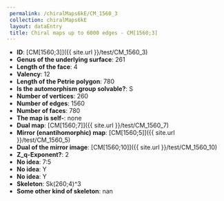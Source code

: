 ```yaml
--- 
 permalink: /chiralMaps6kE/CM_1560_3 
 collection: chiralMaps6kE
 layout: dataEntry
 title: Chiral maps up to 6000 edges - CM[1560;3]
---
```


- **ID**: [CM[1560;3]]({{ site.url }}/test/CM_1560_3)
- **Genus of the underlying surface**: 261
- **Length of the face**: 4
- **Valency**: 12
- **Length of the Petrie polygon**: 780
- **Is the automorphism group solvable?**: S
- **Number of vertices**: 260
- **Number of edges**: 1560
- **Number of faces**: 780
- **The map is self-**: none
- **Dual map**: [CM[1560;7]]({{ site.url }}/test/CM_1560_7)
- **Mirror (enantihomorphic) map**: [CM[1560;5]]({{ site.url }}/test/CM_1560_5)
- **Dual of the mirror image**: [CM[1560;10]]({{ site.url }}/test/CM_1560_10)
- **Z_q-Exponent?**: 2
- **No idea**:  7:5
- **No idea**: Y
- **No idea**: Y
- **Skeleton**: Sk(260;4)^3
- **Some other kind of skeleton**: nan
